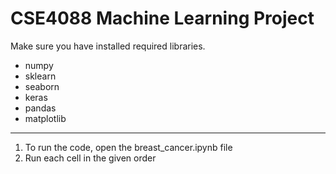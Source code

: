 # CSE4088 Machine Learning Project 


Make sure you have installed required libraries.

- numpy
- sklearn
- seaborn
- keras
- pandas
- matplotlib

---

1) To run the code, open the breast_cancer.ipynb file
2) Run each cell in the given order